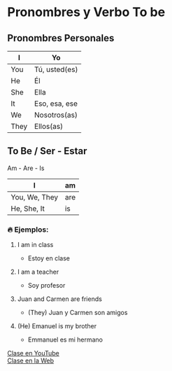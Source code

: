 # Pronombres y Verbo To be

## Pronombres Personales

|I|Yo|
|-|-|
|You |Tú, usted(es)|
|He  |Él|   
|She |Ella|  
|It  |Eso, esa, ese|   
|We  |Nosotros(as)|   
|They |Ellos(as)|   

## To Be / Ser - Estar

Am - Are - Is

|I|am|
|-|-|
|You, We, They|are|
|He, She, It  |is |

### 🔥 Ejemplos:   
1. I am in class   
	- Estoy en clase  

2. I am a teacher   
	- Soy profesor   

3. Juan and Carmen are friends   
	- (They) Juan y Carmen son amigos  

4. (He) Emanuel is my brother   
	- Emmanuel es mi hermano


[Clase en YouTube](https://www.youtube.com/watch?v=dFJvNYdKGrA&list=PLgrNDDl9MxYmUmf19zPiljdg8FKIRmP78&index=1)    
[Clase en la Web](https://www.pacho8a.com/ingl%C3%A9s/curso-ingl%C3%A9s-desde-cero/lecci%C3%B3n-1/)